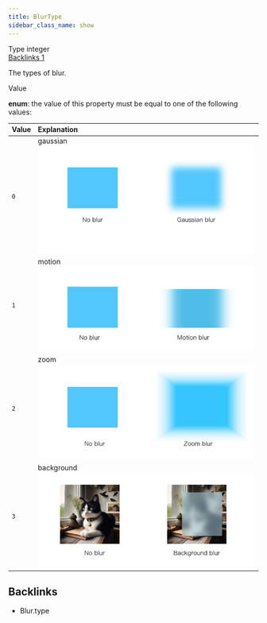 ```yaml
---
title: BlurType
sidebar_class_name: show
---
```


<div className="section-badges">

<div className="badge type">
        <span className="label">Type</span>
        <span className="value">integer</span>
      </div>

<a href="#backlinks" className="badge backlinks">
          <span className="label">Backlinks</span>
          <span className="value">1</span>
        </a>

</div>

The types of blur.

<div className="property-item">

Value

<div className="value-description">

**enum**: the value of this property must be equal to one of the following values:

| Value | Explanation                                                                                                                                                                                               |
| :---- | :-------------------------------------------------------------------------------------------------------------------------------------------------------------------------------------------------------- |
| `0`   | <div className="enum-description">gaussian<div className="enum-images"><img src="https://raw.githubusercontent.com/verygoodgraphics/resource/main/img/vector/Blur/gaussian.png" alt="" /></div></div>     |
| `1`   | <div className="enum-description">motion<div className="enum-images"><img src="https://raw.githubusercontent.com/verygoodgraphics/resource/main/img/vector/Blur/motion.png" alt="" /></div></div>         |
| `2`   | <div className="enum-description">zoom<div className="enum-images"><img src="https://raw.githubusercontent.com/verygoodgraphics/resource/main/img/vector/Blur/zoom.png" alt="" /></div></div>             |
| `3`   | <div className="enum-description">background<div className="enum-images"><img src="https://raw.githubusercontent.com/verygoodgraphics/resource/main/img/vector/Blur/background.png" alt="" /></div></div> |

</div>

</div>

<div id="backlinks" className="section-backlinks">

<div className="backlinks-title"><h2>Backlinks</h2></div>

<ul className="backlinks-list">

<li className="backlink">
      <Link to='/specs/vectorgraphics/blur#type'>Blur.type</Link>
      </li>

</ul>

</div>
